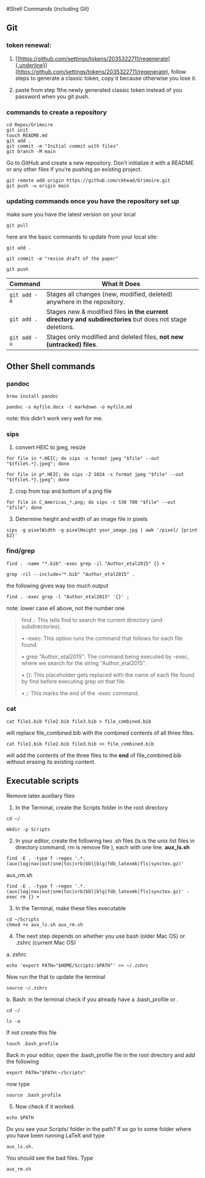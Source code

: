 #Shell Commands (including Git)
## Git

### token renewal:

1.  [[https://github.com/settings/tokens/2035322711/regenerate]{.underline}](https://github.com/settings/tokens/2035322711/regenerate),
    follow steps to generate a classic token, copy it because otherwise
    you lose it.

2.  paste from step 1the newly generated classic token instead of you
    password when you git push.

### commands to create a repository
```
cd Repos/Grimoire
git init
touch README.md
git add .
git commit -m "Initial commit with files"
git branch -M main
```
Go to GitHub and create a new repository. Don’t initialize it with a README or any other files if you’re pushing an existing project.

```
git remote add origin https://github.com/ckhead/Grimoire.git
git push -u origin main
```
### updating commands once you have the repository set up
make sure you have the latest version on your local 
```
git pull
```
here are the basic commands to update from your local site:

```
git add .

git commit -m "revise draft of the paper"

git push
```
| Command        | What It Does |
|---------------|-------------|
| `git add -A`  | Stages all changes (new, modified, deleted) anywhere in the repository. |
| `git add .`   | Stages new & modified files **in the current directory and subdirectories** but does not stage deletions. |
| `git add -u`  | Stages only modified and deleted files, **not new (untracked) files**. |

## Other Shell commands

### pandoc
```
brew install pandoc

pandoc -s myfile.docx -t markdown -o myfile.md
```
note: this didn't work very well for me.

### sips

1.  convert HEIC to jpeg, resize
```
for file in *.HEIC; do sips -s format jpeg "$file" --out
"${file%.*}.jpeg"; done

for file in p*.HEIC; do sips -Z 1024 -s format jpeg "$file" --out
"${file%.*}.jpeg"; done
```
2.  crop from top and bottom of a png file
```
for file in C_Americas_*.png; do sips -c 530 700 "$file" --out "$file"; done
```

3. Determine height and width of an image file in pixels
```
sips -g pixelWidth -g pixelHeight your_image.jpg | awk '/pixel/ {print $2}'
```
### find/grep
```
find . -name "*.bib" -exec grep -il "Author_etal2015" {} +

grep -ril --include="*.bib" "Author_etal2015" .
```
the following gives way too much output
```
find . -exec grep -l "Author_etal2015" '{}' ;
```
note: lower case ell above, not the number one

> find .: This tells find to search the current directory (and
> subdirectories).
>
> • -exec: This option runs the command that follows for each file
> found.
>
> • grep "Author_etal2015": The command being executed by -exec, where
> we search for the string "Author_etal2015".
>
> • {}: This placeholder gets replaced with the name of each file found
> by find before executing grep on that file.
>
> • ;: This marks the end of the -exec command.

### cat
```
cat file1.bib file2.bib file3.bib > file_combined.bib
```
will replace file_combined.bib with the combined contents of all three
files.
```
cat file1.bib file2.bib file3.bib >> file_combined.bib
```
will add the contents of the three files to the **end** of
file_combined.bib without erasing its existing content.

## Executable scripts

Remove latex auxiliary files 
1. In the Terminal, create the Scripts folder in the root directory

```
cd ~/

mkdir -p Scripts
```
2. In your editor, create the following two .sh files (ls is the unix
list files in directory command, rm is remove file ), each with one
line. **aux_ls.sh**
```
find -E . -type f -regex '.*.(aux|log|nav|out|snm|toc|vrb|bbl|blg|fdb_latexmk|fls|synctex.gz)'
```
aux_rm.sh
```
find -E . -type f -regex '.*.(aux|log|nav|out|snm|toc|vrb|bbl|blg|fdb_latexmk|fls|synctex.gz)' -exec rm {} +
```
3. In the Terminal, make these files executable
```
cd ~/Scripts
chmod +x aux_ls.sh aux_rm.sh
```
4. The next step depends on whether you use bash (older Mac OS) or .zshrc (current Mac OS)
    
a. zshrc
  ```
  echo 'export PATH="$HOME/Scripts:$PATH"' >> ~/.zshrc
  ```
  Now run the that to update the terminal
```
source ~/.zshrc
```

b. Bash: in the terminal check if you already have a .bash_profile or .
```
cd ~/

ls -a
```
If not create this file
```
touch .bash_profile
```
 Back in your editor, open the .bash_profile file in the root
directory and add the following
```
export PATH="$PATH:~/Scripts"
```
now type
```
source .bash_profile
```
5. Now check if it worked.
```
echo $PATH
```
 Do you see your Scripts/ folder in the path?
 If so go to some folder where you have been running LaTeX and type 
```
aux_ls.sh.
```
You should see the bad files. Type
```
aux_rm.sh
```

